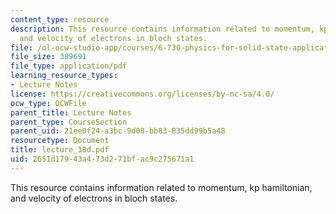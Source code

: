 ```yaml
---
content_type: resource
description: This resource contains information related to momentum, kp hamiltonian,
  and velocity of electrons in bloch states.
file: /ol-ocw-studio-app/courses/6-730-physics-for-solid-state-applications-spring-2003/2651d17943a473d271bfac9c275671a1_lecture_18d.pdf
file_size: 389691
file_type: application/pdf
learning_resource_types:
- Lecture Notes
license: https://creativecommons.org/licenses/by-nc-sa/4.0/
ocw_type: OCWFile
parent_title: Lecture Notes
parent_type: CourseSection
parent_uid: 21ee0f24-a3bc-9d08-bb83-835dd99b5a48
resourcetype: Document
title: lecture_18d.pdf
uid: 2651d179-43a4-73d2-71bf-ac9c275671a1
---
```

This resource contains information related to momentum, kp hamiltonian, and velocity of electrons in bloch states.